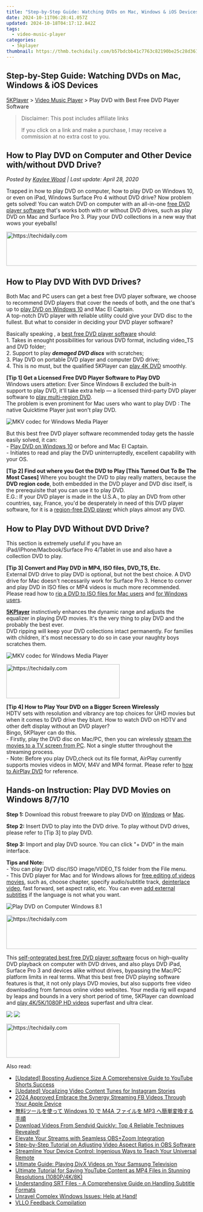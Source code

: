 ```yaml
---
title: "Step-by-Step Guide: Watching DVDs on Mac, Windows & iOS Devices"
date: 2024-10-11T06:28:41.057Z
updated: 2024-10-18T04:17:12.842Z
tags:
  - video-music-player
categories:
  - 5kplayer
thumbnail: https://thmb.techidaily.com/b57bdcbb41c7763c82190be25c28d361f666df5033d9cd0a341320bf7b8e56fa.jpg
---
```


## Step-by-Step Guide: Watching DVDs on Mac, Windows & iOS Devices

[5KPlayer](https://tools.techidaily.com/5kplayer/products/) \> [Video Music Player](https://tools.techidaily.com/5kplayer/video-music-player/) \> Play DVD with Best Free DVD Player Software

>  Disclaimer: This post includes affiliate links
>
>  If you click on a link and make a purchase, I may receive a commission at no extra cost to you.
>

## How to Play DVD on Computer and Other Device with/without DVD Drive?

 _Posted by [Kaylee Wood](https://www.quora.com/profile/Amanda-Hu-21) | Last update: April 28, 2020_

Trapped in how to play DVD on computer, how to play DVD on Windows 10, or even on iPad, Windows Surface Pro 4 without DVD drive? Now problem gets solved! You can watch DVD on computer with an all-in-one [free DVD player software](https://tools.techidaily.com/5kplayer/video-music-player/) that's works both with or without DVD drives, such as play DVD on Mac and Surface Pro 3\. Play your DVD collections in a new way that wows your eyeballs!

<!-- affiliate ads begin -->
<a href="https://aligracehair.sjv.io/c/5597632/2047366/19272" target="_top" id="2047366">
  <img src="//a.impactradius-go.com/display-ad/19272-2047366" border="0" alt="https://techidaily.com" width="728" height="90"/>
</a>
<img height="0" width="0" src="https://aligracehair.sjv.io/i/5597632/2047366/19272" style="position:absolute;visibility:hidden;" border="0" />
<!-- affiliate ads end -->

## How to Play DVD With DVD Drives?

Both Mac and PC users can get a best free DVD player software, we choose to recommend DVD players that cover the needs of both, and the one that's up to [play DVD on Windows 10](https://tools.techidaily.com/5kplayer/video-music-player/) and Mac El Captain.  
 A top-notch DVD player with reliable utility could give your DVD disc to the fullest. But what to consider in deciding your DVD player software?

Basically speaking , a [best free DVD player software](https://tools.techidaily.com/5kplayer/products/) should:  
1\. Takes in enought possibilities for various DVD format, including video\_TS and DVD folder;  
2\. Support to play _**demaged DVD discs**_ with scratches;  
3\. Play DVD on portable DVD player and computer DVD drive;  
4\. This is no must, but the qualified 5KPlayer can [play 4K DVD](https://tools.techidaily.com/5kplayer/video-music-player/) smoothly.

**\[Tip 1\] Get a Licensed Free DVD Player Software to Play DVD**  
Windows users attetion: Ever Since Windows 8 excluded the built-in support to play DVD, it'll take extra help — a licensed third-party DVD player software to [play multi-region DVD](https://tools.techidaily.com/5kplayer/video-music-player/).   
The problem is even prominent for Mac users who want to play DVD : The native Quicktime Player just won't play DVD.

![MKV codec for Windows Media Player](https://www.5kplayer.com/video-music-player/img/5kp-watch-disney-movies-zjy.jpg)

But this best free DVD player software recommended today gets the hassle easily solved, it can:  
\- [Play DVD on Windows 10](https://tools.techidaily.com/5kplayer/video-music-player/) or before and Mac El Captain.  
\- Initiates to read and play the DVD uninterruptedly, excellent capability with your OS.

**\[Tip 2\] Find out where you Got the DVD to Play \[This Turned Out To Be The Most Cases\]** 
Where you bought the DVD to play really matters, because the **DVD region code**, both embedded in the DVD player and DVD disc itself, is the prerequisite that you can use it to play DVD.  
 E.G.: If your DVD player is made in the U.S.A., to play an DVD from other countries, say, France, you'd be desperately in need of this DVD player software, for it is a [region-free DVD player](https://tools.techidaily.com/5kplayer/video-music-player/) which plays almost any DVD.

## How to Play DVD Without DVD Drive?

This section is extremely useful if you have an iPad/iPhone/Macbook/Surface Pro 4/Tablet in use and also have a collection DVD to play.

**\[Tip 3\] Convert and Play DVD in MP4, ISO files, DVD\_TS, Etc.**  
External DVD drive to play DVD is optional, but not the best choice. A DVD drive for Mac doesn't necessarily work for Surface Pro 3\. Hence to conver and play DVD in ISO files or MP4 videos is much more recommended. Please read how to [rip a DVD to ISO files for Mac users](https://tools.techidaily.com/macxdvd/products/) and [for Windows users](https://tools.techidaily.com/winxdvd/products/).

[**5KPlayer**](https://tools.techidaily.com/5kplayer/products/) instinctively enhances the dynamic range and adjusts the equalizer in playing DVD movies. It's the very thing to play DVD and the probably the best ever.  
DVD ripping will keep your DVD collections intact permanently. For families with children, it's most necessary to do so in case your naughty boys scratches them.

![MKV codec for Windows Media Player](https://www.5kplayer.com/video-music-player/../airplay/img/airplay-pc-to-apple-tv-2.png)

<!-- affiliate ads begin -->
<a href="https://aligracehair.sjv.io/c/5597632/1997690/19272" target="_top" id="1997690">
  <img src="//a.impactradius-go.com/display-ad/19272-1997690" border="0" alt="https://techidaily.com" width="300" height="90"/>
</a>
<img height="0" width="0" src="https://aligracehair.sjv.io/i/5597632/1997690/19272" style="position:absolute;visibility:hidden;" border="0" />
<!-- affiliate ads end -->

**\[Tip 4\] How to Play Your DVD on a Bigger Screen Wirelessly**  
HDTV sets with resolution and vibrancy are top choices for UHD movies but when it comes to DVD drive they blunt. How to watch DVD on HDTV and other deft display without an DVD player?  
Bingo, 5KPlayer can do this.  
 \- Firstly, play the DVD disc on Mac/PC, then you can wirelessly [stream the movies to a TV screen from PC](https://tools.techidaily.com/5kplayer/airplay/). Not a single stutter throughout the streaming process.  
\- Note: Before you play DVD,check out its file format, AirPlay currently supports movies videos in MOV, M4V and MP4 format. Please refer to [how to AirPlay DVD](https://tools.techidaily.com/5kplayer/airplay/) for reference. 

## Hands-on Instruction: Play DVD Movies on Windows 8/7/10

**Step 1:** Download this robust freeware to play DVD on [Windows](https://tools.techidaily.com/5kplayer/products/) or [Mac](https://tools.techidaily.com/5kplayer/products/).

**Step 2:** Insert DVD to play into the DVD drive. To play without DVD drives, please refer to \[Tip 3\] to play DVD.

**Step 3:** Import and play DVD source. You can click "+ DVD" in the main interface.

**Tips and Note:**   
 \- You can play DVD disc/ISO image/VIDEO\_TS folder from the File menu.  
 \- This DVD player for Mac and for Windows allows for [free editing of videos movies](https://tools.techidaily.com/5kplayer/video-music-player/), such as, choose chapter, specify audio/subtitle track, [deinterlace video](https://tools.techidaily.com/5kplayer/video-music-player/), fast forward, set aspect ratio, etc. You can even [add external subtitles](https://tools.techidaily.com/5kplayer/video-music-player/) if the language is not what you want.

![Play DVD on Computer Windows 8.1](https://www.5kplayer.com/video-music-player/img/dvd-player.jpg) 

<!-- affiliate ads begin -->
<a href="https://ephamedtechinc.pxf.io/c/5597632/2137221/26400" target="_top" id="2137221">
  <img src="//a.impactradius-go.com/display-ad/26400-2137221" border="0" alt="https://techidaily.com" width="728" height="90"/>
</a>
<img height="0" width="0" src="https://ephamedtechinc.pxf.io/i/5597632/2137221/26400" style="position:absolute;visibility:hidden;" border="0" />
<!-- affiliate ads end -->

This [self-ontegrated best free DVD player software](https://tools.techidaily.com/5kplayer/video-music-player/) focus on high-quality DVD playback on computer with DVD drives, and also plays DVD iPad, Surface Pro 3 and devices alike without drives, bypassing the Mac/PC platform limits in real terms. What this best free DVD playing software features is that, it not only plays DVD movies, but also supports free video downloading from famous online video websites. Your media rig will expand by leaps and bounds in a very short period of time, 5KPlayer can download and [play 4K/5K/1080P HD videos](https://tools.techidaily.com/5kplayer/video-music-player/) superfast and ultra clear. 

[![](https://www.5kplayer.com/video-music-player/../button/freedownwhitewin.png)](https://tools.techidaily.com/5kplayer/products/) [![](https://www.5kplayer.com/video-music-player/../button/freedownbackmac.png)](https://tools.techidaily.com/5kplayer/products/)

<!-- affiliate ads begin -->
<a href="https://aligracehair.sjv.io/c/5597632/1959759/19272" target="_top" id="1959759">
  <img src="//a.impactradius-go.com/display-ad/19272-1959759" border="0" alt="https://techidaily.com" width="300" height="90"/>
</a>
<img height="0" width="0" src="https://aligracehair.sjv.io/i/5597632/1959759/19272" style="position:absolute;visibility:hidden;" border="0" />
<!-- affiliate ads end -->

<ins class="adsbygoogle"
     style="display:block"
     data-ad-format="autorelaxed"
     data-ad-client="ca-pub-7571918770474297"
     data-ad-slot="1223367746"></ins>

<ins class="adsbygoogle"
     style="display:block"
     data-ad-client="ca-pub-7571918770474297"
     data-ad-slot="8358498916"
     data-ad-format="auto"
     data-full-width-responsive="true"></ins>

<span class="atpl-alsoreadstyle">Also read:</span>
<div><ul>
<li><a href="https://youtube-videos.techidaily.com/updated-boosting-audience-size-a-comprehensive-guide-to-youtube-shorts-success/"><u>[Updated] Boosting Audience Size A Comprehensive Guide to YouTube Shorts Success</u></a></li>
<li><a href="https://instagram-video-recordings.techidaily.com/updated-vocalizing-video-content-tunes-for-instagram-stories/"><u>[Updated] Vocalizing Video Content Tunes for Instagram Stories</u></a></li>
<li><a href="https://facebook-video-content.techidaily.com/2024-approved-embrace-the-synergy-streaming-fb-videos-through-your-apple-device/"><u>2024 Approved Embrace the Synergy Streaming FB Videos Through Your Apple Device</u></a></li>
<li><a href="https://video-creation-software.techidaily.com/windows-10-m4a-mp3/"><u>無料ツールを使って Windows 10 で M4A ファイルを MP3 へ簡単変換する手順</u></a></li>
<li><a href="https://win-howtos.techidaily.com/download-videos-from-sendvid-quickly-top-4-reliable-techniques-revealed/"><u>Download Videos From Sendvid Quickly: Top 4 Reliable Techniques Revealed!</u></a></li>
<li><a href="https://remote-screen-capture.techidaily.com/elevate-your-streams-with-seamless-obspluszoom-integration/"><u>Elevate Your Streams with Seamless OBS+Zoom Integration</u></a></li>
<li><a href="https://video-creation-software.techidaily.com/step-by-step-tutorial-on-adjusting-video-aspect-ratios-in-obs-software/"><u>Step-by-Step Tutorial on Adjusting Video Aspect Ratios in OBS Software</u></a></li>
<li><a href="https://technical-tips.techidaily.com/streamline-your-device-control-ingenious-ways-to-teach-your-universal-remote/"><u>Streamline Your Device Control: Ingenious Ways to Teach Your Universal Remote</u></a></li>
<li><a href="https://video-creation-software.techidaily.com/ultimate-guide-playing-divx-videos-on-your-samsung-television/"><u>Ultimate Guide: Playing DivX Videos on Your Samsung Television</u></a></li>
<li><a href="https://video-creation-software.techidaily.com/ultimate-tutorial-for-saving-youtube-content-as-mp4-files-in-stunning-resolutions-1080p4k8k/"><u>Ultimate Tutorial for Saving YouTube Content as MP4 Files in Stunning Resolutions (1080P/4K/8K)</u></a></li>
<li><a href="https://video-creation-software.techidaily.com/understanding-srt-files-a-comprehensive-guide-on-handling-subtitle-formats/"><u>Understanding SRT Files - A Comprehensive Guide on Handling Subtitle Formats</u></a></li>
<li><a href="https://win11.techidaily.com/unravel-complex-windows-issues-help-at-hand/"><u>Unravel Complex Windows Issues: Help at Hand!</u></a></li>
<li><a href="https://extra-tips.techidaily.com/vllo-feedback-compilation/"><u>VLLO Feedback Compilation</u></a></li>
</ul></div>

